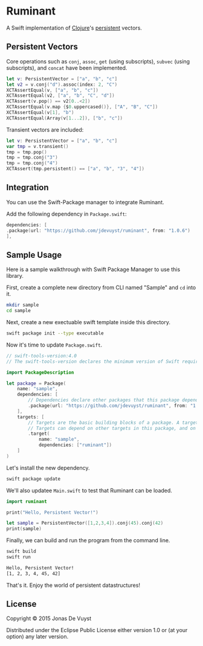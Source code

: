# Ruminant

A Swift implementation of [Clojure](http://clojure.org)'s [persistent](http://en.wikipedia.org/wiki/Persistent_data_structure) vectors.

## Persistent Vectors

Core operations such as `conj`, `assoc`, `get` (using subscripts), `subvec` (using subscripts), and `concat` have been implemented.

```swift
let v: PersistentVector = ["a", "b", "c"]
let v2 = v.conj("d").assoc(index: 2, "C")
XCTAssertEqual(v, ["a", "b", "c"])
XCTAssertEqual(v2, ["a", "b", "C", "d"])
XCTAssert(v.pop() == v2[0..<2])
XCTAssertEqual(v.map {$0.uppercased()}, ["A", "B", "C"])
XCTAssertEqual(v[1], "b")
XCTAssertEqual(Array(v[1...2]), ["b", "c"])
```

Transient vectors are included:

```swift
let v: PersistentVector = ["a", "b", "c"]
var tmp = v.transient()
tmp = tmp.pop()
tmp = tmp.conj("3")
tmp = tmp.conj("4")
XCTAssert(tmp.persistent() == ["a", "b", "3", "4"])
```

## Integration

You can use the Swift-Package manager to integrate Ruminant.

Add the following dependency in `Package.swift`:

```swift
dependencies: [
.package(url: "https://github.com/jdevuyst/ruminant", from: "1.0.6")
],
```

## Sample Usage

Here is a sample walkthrough with Swift Package Manager to use this library.

First, create a complete new directory from CLI named "Sample" and `cd` into it.

```bash
mkdir sample
cd sample
````

Next, create a new exectuable swift template inside this directory.

```bash
swift package init --type executable
```

Now it's time to update `Package.swift`.

```swift
// swift-tools-version:4.0
// The swift-tools-version declares the minimum version of Swift required to build this package.

import PackageDescription

let package = Package(
    name: "sample",
    dependencies: [
        // Dependencies declare other packages that this package depends on.
        .package(url: "https://github.com/jdevuyst/ruminant", from: "1.0.6")
    ],
    targets: [
        // Targets are the basic building blocks of a package. A target can define a module or a test suite.
        // Targets can depend on other targets in this package, and on products in packages which this package depends on.
        .target(
            name: "sample",
            dependencies: ["ruminant"])
    ]
)
```

Let's install the new dependency.

```bash
swift package update
```

We'll also updatee `Main.swift` to test that Ruminant can be loaded.

```swift
import ruminant

print("Hello, Persistent Vector!")

let sample = PersistentVector([1,2,3,4]).conj(45).conj(42)
print(sample)
```

Finally, we can build and run the program from the command line.

```bash
swift build
swift run

Hello, Persistent Vector!
[1, 2, 3, 4, 45, 42]
```

That's it. Enjoy the world of persistent datastructures!

## License

Copyright © 2015 Jonas De Vuyst

Distributed under the Eclipse Public License either version 1.0 or (at your option) any later version.
